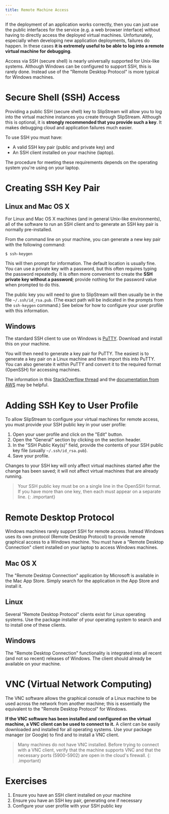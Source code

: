```yaml
---
title: Remote Machine Access
---
```


If the deployment of an application works correctly, then you can just
use the public interfaces for the service (e.g. a web browser
interface) without having to directly access the deployed virtual
machines.  Unfortunately, especially when developing new application
deployments, failures do happen.  In these cases **it is extremely
useful to be able to log into a remote virtual machine for
debugging**.

Access via SSH (secure shell) is nearly universally supported for
Unix-like systems.  Although Windows can be configured to support SSH,
this is rarely done.  Instead use of the "Remote Desktop Protocol" is
more typical for Windows machines.

# Secure Shell (SSH) Access

Providing a public SSH (secure shell) key to SlipStream will allow you
to log into the virtual machine instances you create through
SlipStream.  Although this is optional, it is **strongly recommended
that you provide such a key**.  It makes debugging cloud and
application failures much easier.

To use SSH you must have:

  - A valid SSH key pair (public and private key) and
  - An SSH client installed on your machine (laptop).

The procedure for meeting these requirements depends on the operating
system you're using on your laptop.

# Creating SSH Key Pair

## Linux and Mac OS X

For Linux and Mac OS X machines (and in general Unix-like
environments), all of the software to run an SSH client and to
generate an SSH key pair is normally pre-installed.

From the command line on your machine, you can generate a new key pair
with the following command:

    $ ssh-keygen

This will then prompt for information.  The default location is
usually fine.  You can use a private key with a password, but this
often requires typing the password repeatedly.  It is often more
convenient to create the **SSH private key without a password**;
provide nothing for the password value when prompted to do this.

The public key you will need to give to SlipStream will then usually
be in the file `~/.ssh/id_rsa.pub`.  (The exact path will be indicated
in the prompts from the `ssh-keygen` command.)  See below for how to
configure your user profile with this information.

## Windows

The standard SSH client to use on Windows is [PuTTY][putty].  Download
and install this on your machine.

You will then need to generate a key pair for PuTTY.  The easiest is
to generate a key pair on a Linux machine and then import this into
PuTTY.  You can also generate it within PuTTY and convert it to the
required format (OpenSSH) for accessing machines. 

The information in this [StackOverflow thread][so-ssh] and the
[documentation from AWS][aws-ssh] may be helpful.

# Adding SSH Key to User Profile

To allow SlipStream to configure your virtual machines for remote
access, you must provide your SSH public key in your user profile:

  1. Open your user profile and click on the "Edit" button.
  2. Open the "General" section by clicking on the section header. 
  3. In the "SSH Public Key(s)" field, provide the contents of your
     SSH public key file (usually `~/.ssh/id_rsa.pub`).
  4. Save your profile. 

Changes to your SSH key will only affect virtual machines started
after the change has been saved; it will not affect virtual machines
that are already running. 

> Your SSH public key must be on a single line in the OpenSSH format.
> If you have more than one key, then each must appear on a separate
> line.
{: .important}

# Remote Desktop Protocol

Windows machines rarely support SSH for remote access.  Instead
Windows uses its own protocol (Remote Desktop Protocol) to provide
remote graphical access to a Windows machine.  You must have a "Remote
Desktop Connection" client installed on your laptop to access Windows
machines. 

## Mac OS X

The "Remote Desktop Connection" application by Microsoft is available
in the Mac App Store.  Simply search for the application in the App
Store and install it.

## Linux

Several "Remote Desktop Protocol" clients exist for Linux operating
systems.  Use the package installer of your operating system to search
and to install one of these clients.

## Windows

The "Remote Desktop Connection" functionality is integrated into all
recent (and not so recent) releases of Windows.  The client should
already be available on your machine. 

# VNC (Virtual Network Computing)

The VNC software allows the graphical console of a Linux machine to be
used across the network from another machine; this is essentially the
equivalent to the "Remote Desktop Protocol" for Windows.

**If the VNC software has been installed and configured on the virtual
machine, a VNC client can be used to connect to it.** A client can be
easily downloaded and installed for all operating systems.  Use your
package manager (or Google) to find and to install a VNC client.

> Many machines do not have VNC installed.  Before trying to connect
> with a VNC client, verify that the machine supports VNC and that the
> necessary ports (5900-5902) are open in the cloud's firewall.
{: .important}

# Exercises

  1. Ensure you have an SSH client installed on your machine
  2. Ensure you have an SSH key pair, generating one if necessary
  3. Configure your user profile with your SSH public key


[putty]: http://www.chiark.greenend.org.uk/~sgtatham/putty/
[so-ssh]: http://stackoverflow.com/questions/2224066/how-to-convert-ssh-keypairs-generated-using-puttygenwindows-into-key-pairs-use
[aws-ssh]: http://docs.aws.amazon.com/AWSEC2/latest/UserGuide/putty.html
